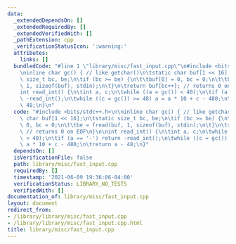 ```yaml
---
data:
  _extendedDependsOn: []
  _extendedRequiredBy: []
  _extendedVerifiedWith: []
  _pathExtension: cpp
  _verificationStatusIcon: ':warning:'
  attributes:
    links: []
  bundledCode: "#line 1 \"library/misc/fast_input.cpp\"\n#include <bits/stdc++.h>\n\
    \ninline char gc() { // like getchar()\n\tstatic char buf[1 << 16];\n\tstatic\
    \ size_t bc, be;\n\tif (bc >= be) {\n\t\tbuf[0] = 0, bc = 0;\n\t\tbe = fread(buf,\
    \ 1, sizeof(buf), stdin);\n\t}\n\treturn buf[bc++]; // returns 0 on EOF\n}\n\n\
    int read_int() {\n\tint a, c;\n\twhile ((a = gc()) < 40);\n\tif (a == '-') return\
    \ -read_int();\n\twhile ((c = gc()) >= 48) a = a * 10 + c - 480;\n\treturn a -\
    \ 48;\n}\n"
  code: "#include <bits/stdc++.h>\n\ninline char gc() { // like getchar()\n\tstatic\
    \ char buf[1 << 16];\n\tstatic size_t bc, be;\n\tif (bc >= be) {\n\t\tbuf[0] =\
    \ 0, bc = 0;\n\t\tbe = fread(buf, 1, sizeof(buf), stdin);\n\t}\n\treturn buf[bc++];\
    \ // returns 0 on EOF\n}\n\nint read_int() {\n\tint a, c;\n\twhile ((a = gc())\
    \ < 40);\n\tif (a == '-') return -read_int();\n\twhile ((c = gc()) >= 48) a =\
    \ a * 10 + c - 480;\n\treturn a - 48;\n}"
  dependsOn: []
  isVerificationFile: false
  path: library/misc/fast_input.cpp
  requiredBy: []
  timestamp: '2021-06-09 19:36:06-04:00'
  verificationStatus: LIBRARY_NO_TESTS
  verifiedWith: []
documentation_of: library/misc/fast_input.cpp
layout: document
redirect_from:
- /library/library/misc/fast_input.cpp
- /library/library/misc/fast_input.cpp.html
title: library/misc/fast_input.cpp
---
```

